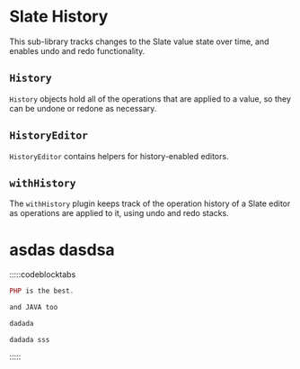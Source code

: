 # Slate History

This sub-library tracks changes to the Slate value state over time, and enables undo and redo functionality.

## `History`

`History` objects hold all of the operations that are applied to a value, so they can be undone or redone as necessary.

## `HistoryEditor`

`HistoryEditor` contains helpers for history-enabled editors.

## `withHistory`

The `withHistory` plugin keeps track of the operation history of a Slate editor as operations are applied to it, using undo and redo stacks.


# asdas dasdsa

:::::codeblocktabs

```php
PHP is the best.
```

```java
and JAVA too
```

```go
dadada
```

```text_1
dadada sss
```

:::::
